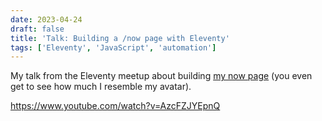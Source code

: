 ```yaml
---
date: 2023-04-24
draft: false
title: 'Talk: Building a /now page with Eleventy'
tags: ['Eleventy', 'JavaScript', 'automation']
---
```


My talk from the Eleventy meetup about building [my now page](https://coryd.dev/now) (you even get to see how much I resemble my avatar).<!-- excerpt -->

<https://www.youtube.com/watch?v=AzcFZJYEpnQ>
